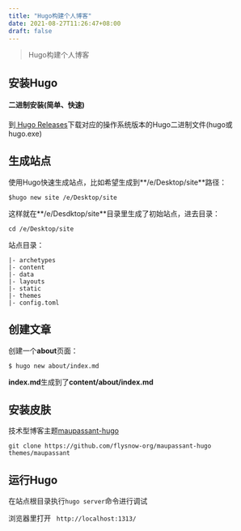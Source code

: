 ```yaml
---
title: "Hugo构建个人博客"
date: 2021-08-27T11:26:47+08:00
draft: false
---
```


> Hugo构建个人博客

## 安装Hugo

#### 二进制安装(简单、快速)

到[ Hugo Releases](https://github.com/gohugoio/hugo/releases)下载对应的操作系统版本的Hugo二进制文件(hugo或hugo.exe)



## 生成站点

使用Hugo快速生成站点，比如希望生成到**/e/Desktop/site**路径：

`$hugo new site /e/Desktop/site`

这样就在**/e/Desdktop/site**目录里生成了初始站点，进去目录：

`cd /e/Desktop/site`

站点目录：

```apl
|- archetypes
|- content
|- data
|- layouts
|- static
|- themes
|- config.toml
```



## 创建文章

创建一个**about**页面：

`$ hugo new about/index.md`

**index.md**生成到了**content/about/index.md**



## 安装皮肤

技术型博客主题[maupassant-hugo](https://github.com/flysnow-org/maupassant-hugo)

`git clone https://github.com/flysnow-org/maupassant-hugo themes/maupassant`



## 运行Hugo

在站点根目录执行`hugo server`命令进行调试

浏览器里打开 ` http://localhost:1313/`





